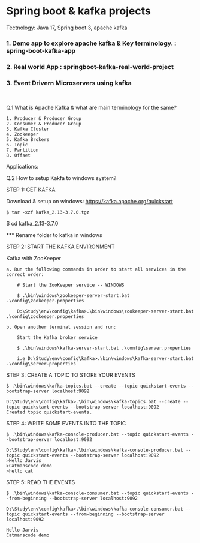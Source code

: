 # Spring boot & kafka projects

Tectnology: Java 17, Spring boot 3, apache kafka

<h3>1. Demo app to explore apache kafka & Key terminology. : spring-boot-kafka-app </h3>
<h3>2. Real world App : springboot-kafka-real-world-project</h3>
<h3>3. Event Drivern Microservers using kafka </h3>

<br>

Q.1 What is Apache Kafka & what are main terminology for the same?


	1. Producer & Producer Group
	2. Consumer & Producer Group
	3. Kafka Cluster 
	4. Zookeeper
	5. Kafka Brokers
	6. Topic
	7. Partition
	8. Offset

Applications:

Q.2 How to setup Kakfa to windows system?

STEP 1: GET KAFKA

Download & setup on windows: https://kafka.apache.org/quickstart


	$ tar -xzf kafka_2.13-3.7.0.tgz
$ cd kafka_2.13-3.7.0


*** Rename folder to kafka in windows 

STEP 2: START THE KAFKA ENVIRONMENT

Kafka with ZooKeeper

	a. Run the following commands in order to start all services in the correct order:

		# Start the ZooKeeper service -- WINDOWS

		$ .\bin\windows\zookeeper-server-start.bat .\config\zookeeper.properties
	
		D:\Study\env\config\kafka>.\bin\windows\zookeeper-server-start.bat .\config\zookeeper.properties

	b. Open another terminal session and run:

		Start the Kafka broker service
	
		$ .\bin\windows\kafka-server-start.bat .\config\server.properties
	
		i.e D:\Study\env\config\kafka>.\bin\windows\kafka-server-start.bat .\config\server.properties


STEP 3: CREATE A TOPIC TO STORE YOUR EVENTS

	$ .\bin\windows\kafka-topics.bat --create --topic quickstart-events --bootstrap-server localhost:9092

	D:\Study\env\config\kafka>.\bin\windows\kafka-topics.bat --create --topic quickstart-events --bootstrap-server localhost:9092
	Created topic quickstart-events.


STEP 4: WRITE SOME EVENTS INTO THE TOPIC


	$ .\bin\windows\kafka-console-producer.bat --topic quickstart-events --bootstrap-server localhost:9092
	
	D:\Study\env\config\kafka>.\bin\windows\kafka-console-producer.bat --topic quickstart-events --bootstrap-server localhost:9092
	>Hello Jarvis
	>Catmanscode demo
	>hello cat


STEP 5: READ THE EVENTS

	$ .\bin\windows\kafka-console-consumer.bat --topic quickstart-events --from-beginning --bootstrap-server localhost:9092
	
	D:\Study\env\config\kafka>.\bin\windows\kafka-console-consumer.bat --topic quickstart-events --from-beginning --bootstrap-server localhost:9092
	
	Hello Jarvis
	Catmanscode demo




